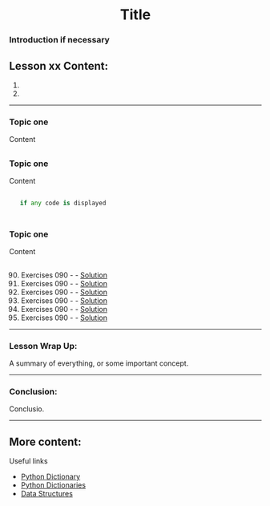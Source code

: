 <div align="center">
  
# Title

</div>

### Introduction if necessary

##

## Lesson xx Content:
1. []()
2. []()

---

### Topic one

Content

##

### Topic one

Content

```python
   
   if any code is displayed
    
```
    
##

### Topic one

Content

##

90. Exercises 090 -  - [Solution]()
91. Exercises 090 -  - [Solution]()
92. Exercises 090 -  - [Solution]()
93. Exercises 090 -  - [Solution]()
94. Exercises 090 -  - [Solution]()
95. Exercises 090 -  - [Solution]()

---

### Lesson Wrap Up:

A summary of everything, or some important concept.

---
      
### Conclusion:

Conclusio.

---

## More content:

Useful links

- [Python Dictionary](https://www.programiz.com/python-programming/dictionary)
- [Python Dictionaries](https://www.w3schools.com/python/python_dictionaries.asp)
- [Data Structures](https://docs.python.org/3/tutorial/datastructures.html)
